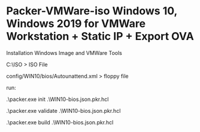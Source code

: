 # Packer-VMWare-iso Windows 10, Windows 2019 for VMWare Workstation + Static IP + Export OVA

Installation Windows Image and VMWare Tools

C:\ISO > ISO File

config/WIN10/bios/Autounattend.xml > floppy file  

run:

 .\packer.exe init .\WIN10-bios.json.pkr.hcl

  .\packer.exe validate .\WIN10-bios.json.pkr.hcl
 
 .\packer.exe build .\WIN10-bios.json.pkr.hcl
